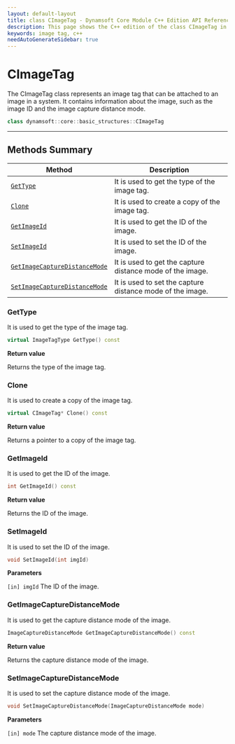 ```yaml
---
layout: default-layout
title: class CImageTag - Dynamsoft Core Module C++ Edition API Reference
description: This page shows the C++ edition of the class CImageTag in Dynamsoft Core Module.
keywords: image tag, c++
needAutoGenerateSidebar: true
---
```


# CImageTag

The CImageTag class represents an image tag that can be attached to an image in a system. It contains information about the image, such as the image ID and the image capture distance mode.

```cpp
class dynamsoft::core::basic_structures::CImageTag 
```

---

## Methods Summary

| Method               | Description |
|----------------------|-------------|
| [`GetType`](#gettype) | It is used to get the type of the image tag. |
| [`Clone`](#clone) | It is used to create a copy of the image tag. |
| [`GetImageId`](#getimageid) | It is used to get the ID of the image. |
| [`SetImageId`](#setimageid) | It is used to set the ID of the image. |
| [`GetImageCaptureDistanceMode`](#getimagecapturedistancemode) | It is used to get the capture distance mode of the image. |
| [`SetImageCaptureDistanceMode`](#setimagecapturedistancemode) | It is used to set the capture distance mode of the image. |

### GetType

It is used to get the type of the image tag.

```cpp
virtual ImageTagType GetType() const
```

**Return value**

Returns the type of the image tag.

### Clone

It is used to create a copy of the image tag.

```cpp
virtual CImageTag* Clone() const
```

**Return value**

Returns a pointer to a copy of the image tag.

### GetImageId

It is used to get the ID of the image.

```cpp
int GetImageId() const
```

**Return value**

Returns the ID of the image.

### SetImageId

It is used to set the ID of the image.

```cpp
void SetImageId(int imgId)
```

**Parameters**

`[in] imgId` The ID of the image.

### GetImageCaptureDistanceMode

It is used to get the capture distance mode of the image.

```cpp
ImageCaptureDistanceMode GetImageCaptureDistanceMode() const
```

**Return value**

Returns the capture distance mode of the image.

### SetImageCaptureDistanceMode

It is used to set the capture distance mode of the image.

```cpp
void SetImageCaptureDistanceMode(ImageCaptureDistanceMode mode)
```

**Parameters**

`[in] mode` The capture distance mode of the image.
